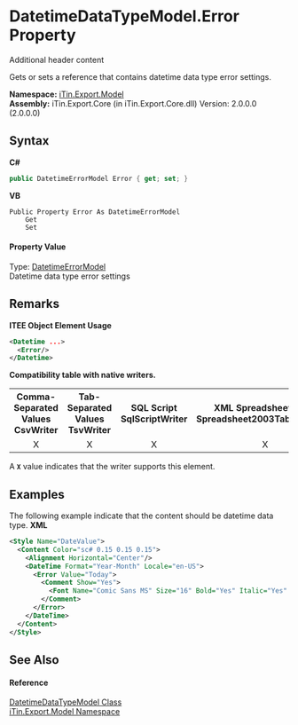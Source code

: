 # DatetimeDataTypeModel.Error Property 
Additional header content 

Gets or sets a reference that contains datetime data type error settings.

**Namespace:**&nbsp;<a href="N_iTin_Export_Model">iTin.Export.Model</a><br />**Assembly:**&nbsp;iTin.Export.Core (in iTin.Export.Core.dll) Version: 2.0.0.0 (2.0.0.0)

## Syntax

**C#**<br />
``` C#
public DatetimeErrorModel Error { get; set; }
```

**VB**<br />
``` VB
Public Property Error As DatetimeErrorModel
	Get
	Set
```


#### Property Value
Type: <a href="T_iTin_Export_Model_DatetimeErrorModel">DatetimeErrorModel</a><br />Datetime data type error settings

## Remarks

**ITEE Object Element Usage**<br />
``` XML
<Datetime ...>
  <Error/>
</Datetime>
```


<strong>Compatibility table with native writers.</strong><table><tr><th>Comma-Separated Values<br />CsvWriter</th><th>Tab-Separated Values<br />TsvWriter</th><th>SQL Script<br />SqlScriptWriter</th><th>XML Spreadsheet 2003<br />Spreadsheet2003TabularWriter</th></tr><tr><td align="center">X</td><td align="center">X</td><td align="center">X</td><td align="center">X</td></tr></table> A <strong>`X`</strong> value indicates that the writer supports this element.


## Examples
The following example indicate that the content should be datetime data type. 
**XML**<br />
``` XML
<Style Name="DateValue">
  <Content Color="sc# 0.15 0.15 0.15">
    <Alignment Horizontal="Center"/>
    <DateTime Format="Year-Month" Locale="en-US">
      <Error Value="Today">
        <Comment Show="Yes">
          <Font Name="Comic Sans MS" Size="16" Bold="Yes" Italic="Yes" Underline="Yes"/>
        </Comment>
      </Error>
    </DateTime>
  </Content>
</Style>
```


## See Also


#### Reference
<a href="T_iTin_Export_Model_DatetimeDataTypeModel">DatetimeDataTypeModel Class</a><br /><a href="N_iTin_Export_Model">iTin.Export.Model Namespace</a><br />